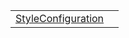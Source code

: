 |                                                                                              |     |
| -------------------------------------------------------------------------------------------- | --- |
| [StyleConfiguration](/runtime-html/styles/literal/style-configuration/styleconfiguration.md) |     |
